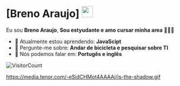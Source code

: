 # [Breno Araujo] <img src="https://github.com/TheDudeThatCode/TheDudeThatCode/blob/master/Assets/Mario_Hello_Big.gif" width="30px">

Eu sou <strong>Breno Araujo</strong>, <strong>Sou estyudante e amo cursar minha area</strong> 👨🏻‍💻 

- 🚀 Atualmente estou aprendendo: <strong>JavaScipt</strong> 
- 💬 Pergunte-me sobre: <strong>Andar de bicicleta e pesquisar sobre TI</strong>
- 📣 Nós podemos falar em: <strong>Portugês e inglês</strong>

![VisitorCount](https://profile-counter.glitch.me/{BrenolaKKJ}/count.svg)

https://media.tenor.com/-eSidCHMot4AAAAj/is-the-shadow.gif
